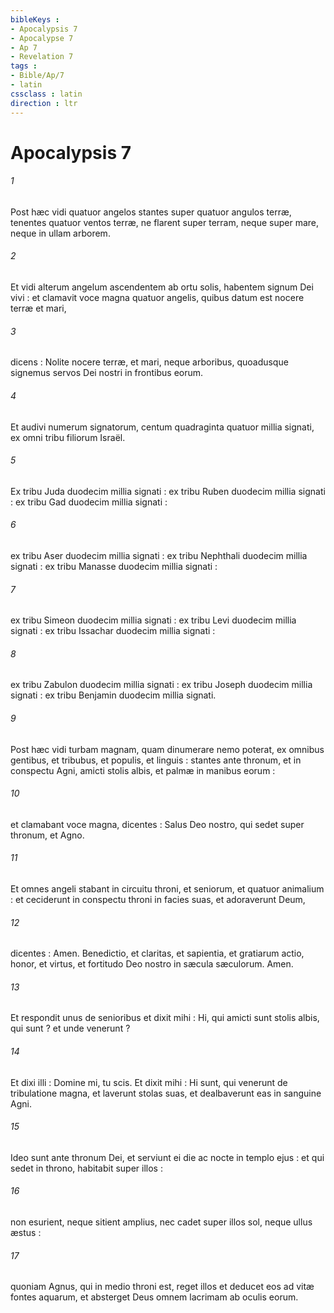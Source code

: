 ```yaml
---
bibleKeys : 
- Apocalypsis 7
- Apocalypse 7
- Ap 7
- Revelation 7
tags : 
- Bible/Ap/7
- latin
cssclass : latin
direction : ltr
---
```


# Apocalypsis 7

###### 1
Post hæc vidi quatuor angelos stantes super quatuor angulos terræ, tenentes quatuor ventos terræ, ne flarent super terram, neque super mare, neque in ullam arborem.
###### 2
Et vidi alterum angelum ascendentem ab ortu solis, habentem signum Dei vivi : et clamavit voce magna quatuor angelis, quibus datum est nocere terræ et mari,
###### 3
dicens : Nolite nocere terræ, et mari, neque arboribus, quoadusque signemus servos Dei nostri in frontibus eorum.
###### 4
Et audivi numerum signatorum, centum quadraginta quatuor millia signati, ex omni tribu filiorum Israël.
###### 5
Ex tribu Juda duodecim millia signati : ex tribu Ruben duodecim millia signati : ex tribu Gad duodecim millia signati :
###### 6
ex tribu Aser duodecim millia signati : ex tribu Nephthali duodecim millia signati : ex tribu Manasse duodecim millia signati :
###### 7
ex tribu Simeon duodecim millia signati : ex tribu Levi duodecim millia signati : ex tribu Issachar duodecim millia signati :
###### 8
ex tribu Zabulon duodecim millia signati : ex tribu Joseph duodecim millia signati : ex tribu Benjamin duodecim millia signati.
###### 9
Post hæc vidi turbam magnam, quam dinumerare nemo poterat, ex omnibus gentibus, et tribubus, et populis, et linguis : stantes ante thronum, et in conspectu Agni, amicti stolis albis, et palmæ in manibus eorum :
###### 10
et clamabant voce magna, dicentes : Salus Deo nostro, qui sedet super thronum, et Agno.
###### 11
Et omnes angeli stabant in circuitu throni, et seniorum, et quatuor animalium : et ceciderunt in conspectu throni in facies suas, et adoraverunt Deum,
###### 12
dicentes : Amen. Benedictio, et claritas, et sapientia, et gratiarum actio, honor, et virtus, et fortitudo Deo nostro in sæcula sæculorum. Amen.
###### 13
Et respondit unus de senioribus et dixit mihi : Hi, qui amicti sunt stolis albis, qui sunt ? et unde venerunt ?
###### 14
Et dixi illi : Domine mi, tu scis. Et dixit mihi : Hi sunt, qui venerunt de tribulatione magna, et laverunt stolas suas, et dealbaverunt eas in sanguine Agni.
###### 15
Ideo sunt ante thronum Dei, et serviunt ei die ac nocte in templo ejus : et qui sedet in throno, habitabit super illos :
###### 16
non esurient, neque sitient amplius, nec cadet super illos sol, neque ullus æstus :
###### 17
quoniam Agnus, qui in medio throni est, reget illos et deducet eos ad vitæ fontes aquarum, et absterget Deus omnem lacrimam ab oculis eorum.
